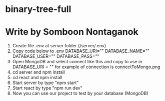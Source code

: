 # binary-tree-full
# Write by Somboon Nontaganok
1. Create file .env at server folder (/server/.env)
2. Copy code below to .env
        DATABASE_URI=""
        DATABASE_NAME=""
        DATABASE_USER=""
        DATABASE_PASS=""
3. Open MongoDB and select connect like this and copy to use in DATABASE_URI = ""
 for example of connection is connectToMongo.png
4. cd server and npm install
5. cd react and npm install
6. Start server by type "npm start"
9. Start react by type "npm run dev"
10. Now you can use our project to test by your database (MongoDB)
